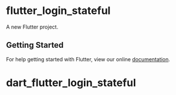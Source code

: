 # flutter_login_stateful

A new Flutter project.

## Getting Started

For help getting started with Flutter, view our online
[documentation](https://flutter.io/).
# dart_flutter_login_stateful
